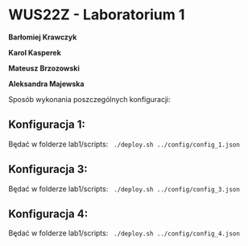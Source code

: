 # WUS22Z - Laboratorium 1

**Barłomiej Krawczyk**

**Karol Kasperek**

**Mateusz Brzozowski**

**Aleksandra Majewska**


Sposób wykonania poszczególnych konfiguracji:

## Konfiguracja 1:

Będać w folderze lab1/scripts:
` ./deploy.sh ../config/config_1.json`

## Konfiguracja 3:

Będać w folderze lab1/scripts:
` ./deploy.sh ../config/config_3.json`

## Konfiguracja 4:

Będać w folderze lab1/scripts:
` ./deploy.sh ../config/config_4.json`